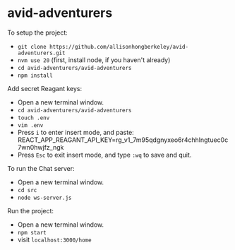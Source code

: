 # avid-adventurers

To setup the project: 
- `git clone https://github.com/allisonhongberkeley/avid-adventurers.git`
- `nvm use 20` (first, install node, if you haven't already) 
- `cd avid-adventurers/avid-adventurers`
- `npm install`

Add secret Reagant keys: 
- Open a new terminal window.
- `cd avid-adventurers/avid-adventurers`
- `touch .env`
- `vim .env`
- Press `i` to enter insert mode, and paste: REACT_APP_REAGANT_API_KEY=rg_v1_7m95qdgnyxeo6r4chhlngtuec0c7wn0hwjfz_ngk
- Press `Esc` to exit insert mode, and type `:wq` to save and quit.

To run the Chat server: 
- Open a new terminal window.
- `cd src`
- `node ws-server.js` 

Run the project: 
- Open a new terminal window. 
- `npm start`
- visit `localhost:3000/home`

